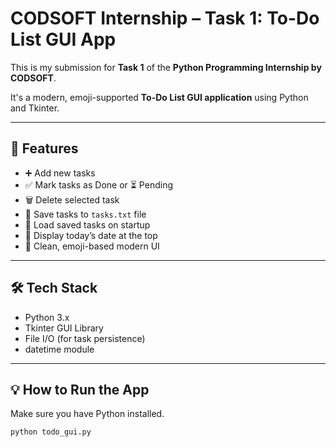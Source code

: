 # CODSOFT Internship – Task 1: To-Do List GUI App

This is my submission for **Task 1** of the **Python Programming Internship by CODSOFT**.

It's a modern, emoji-supported **To-Do List GUI application** using Python and Tkinter.

---

## 🚀 Features

- ➕ Add new tasks
- ✅ Mark tasks as Done or ⏳ Pending
- 🗑 Delete selected task
- 💾 Save tasks to `tasks.txt` file
- 🔁 Load saved tasks on startup
- 📅 Display today’s date at the top
- 🎨 Clean, emoji-based modern UI 

---

## 🛠 Tech Stack

- Python 3.x
- Tkinter GUI Library
- File I/O (for task persistence)
- datetime module

---

## 💡 How to Run the App

Make sure you have Python installed.

```bash
python todo_gui.py
